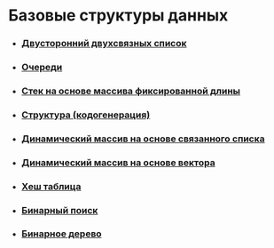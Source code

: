 # Базовые структуры данных

 - ### [Двусторонний двухсвязных список](https://github.com/hunteraf87/base_structure/tree/master/src/modules/linked-list)
 - ### [Очереди](https://github.com/hunteraf87/base_structure/tree/master/src/modules/queue)
 - ### [Стек на основе массива фиксированной длины](https://github.com/hunteraf87/base_structure/tree/master/src/modules/stack)
 - ### [Структура (кодогенерация)](https://github.com/hunteraf87/base_structure/tree/master/src/modules/structure)
 - ### [Динамический массив на основе связанного списка](https://github.com/hunteraf87/base_structure/tree/master/src/modules/dynamic-array)
 - ### [Динамический массив на основе вектора](https://github.com/hunteraf87/base_structure/tree/master/src/modules/dynamic-array-vector)
 - ### [Хеш таблица](https://github.com/hunteraf87/base_structure/tree/master/src/modules/hash-map)
 - ### [Бинарный поиск](https://github.com/hunteraf87/base_structure/tree/master/src/modules/binary-search)
 - ### [Бинарное дерево](https://github.com/hunteraf87/base_structure/tree/master/src/modules/binary-tree)









